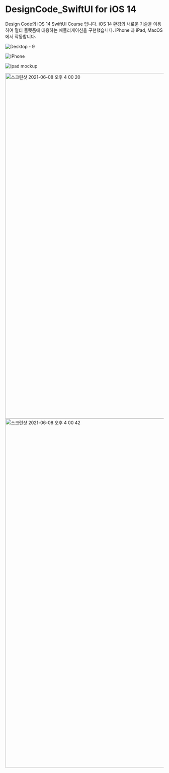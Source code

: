 # DesignCode_SwiftUI for iOS 14
Design Code의 iOS 14 SwiftUI Course 입니다. 
iOS 14 환경의 새로운 기술을 이용하여 멀티 플랫폼에 대응하는 애플리케이션을 구현했습니다.
iPhone 과 iPad, MacOS에서 작동합니다.

![Desktop - 9](https://user-images.githubusercontent.com/61834038/121177467-63ce9800-c898-11eb-8f18-b50fb3debb56.png)

![IPhone](https://user-images.githubusercontent.com/61834038/121177499-6af5a600-c898-11eb-948f-afd7b9d9f0fc.png)

![Ipad mockup](https://user-images.githubusercontent.com/61834038/121177517-72b54a80-c898-11eb-8954-b7a6df0a7240.png)

<img width="1098" alt="스크린샷 2021-06-08 오후 4 00 20" src="https://user-images.githubusercontent.com/61834038/121177533-78ab2b80-c898-11eb-8f95-7c42d3dc487e.png">

<img width="1109" alt="스크린샷 2021-06-08 오후 4 00 42" src="https://user-images.githubusercontent.com/61834038/121177558-82cd2a00-c898-11eb-9efb-2b4b1ee16f57.png">

